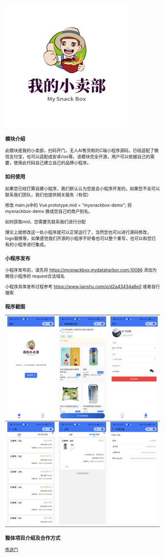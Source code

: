 ![](./doc-resource/logo.jpg)

### 模块介绍

此模块是我的小卖部，扫码开门，无人AI售货柜的C端小程序源码，已经适配了微信支付宝，也可以适配成安卓/ios等。该模块完全开源，用户可以依据自己的需要，使用此代码自己建立自己的品牌小程序。

### 如何使用

如果您已经打算自建小程序，我们默认认为您是会小程序开发的。如果您不会可以联系我们团队，我们也提供相关服务（有偿）

修改 main.js中的 Vue.prototype.mid = "mysnackbox-demo"; 将 mysnackbox-demo 换成您自己的商户别名。

如何获取mid，您需要先联系我们进行分配

理论上就修改这一处小程序就可以正常运行了，当然您也可以进行源码修改，logo替换等，如果感觉我们开源的小程序不好看也可以整个重写，也可以和您已有的小程序进行集成。

### 小程序发布

小程序发布前，请先将 https://mysnackbox.mydataharbor.com:10086  添加为微信小程序的 request合法域名

小程序具体发布过程参考 https://www.jianshu.com/p/d2a43434a8e0  或者自行搜索

### 程序截图

| ![](./doc-resource/home.jpg) | ![](./doc-resource/terminal-goods.jpg) | ![](./doc-resource/center.jpg) |
| ------------------------------------------------------------ | ------------------------------------------------------------ | ------------------------------------------------------------ |
| ![](./doc-resource/order.jpg) | ![](./doc-resource/order2.jpg) | ![](./doc-resource/userinfo.jpg) |

### 整体项目介绍及合作方式

[传送门](PROJECT.md)

